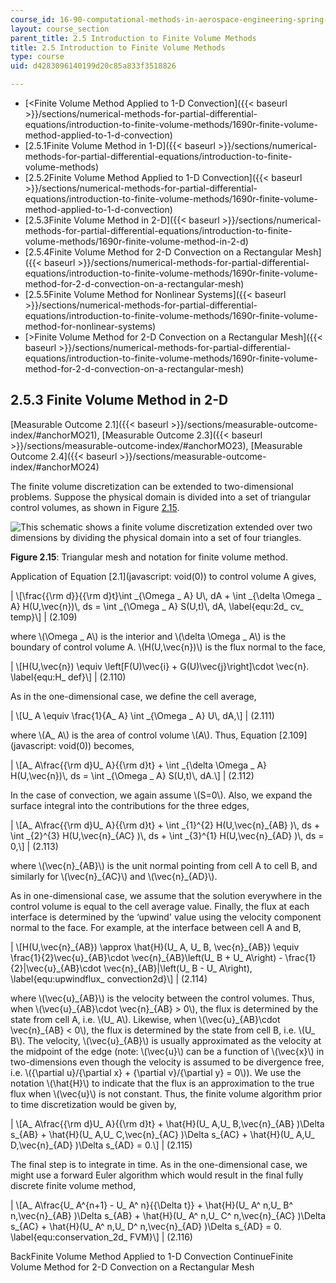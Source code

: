 ```yaml
---
course_id: 16-90-computational-methods-in-aerospace-engineering-spring-2014
layout: course_section
parent_title: 2.5 Introduction to Finite Volume Methods
title: 2.5 Introduction to Finite Volume Methods
type: course
uid: d4283096140199d20c85a833f3518826

---
```


*   [<Finite Volume Method Applied to 1-D Convection]({{< baseurl >}}/sections/numerical-methods-for-partial-differential-equations/introduction-to-finite-volume-methods/1690r-finite-volume-method-applied-to-1-d-convection)
*   [2.5.1Finite Volume Method in 1-D]({{< baseurl >}}/sections/numerical-methods-for-partial-differential-equations/introduction-to-finite-volume-methods)
*   [2.5.2Finite Volume Method Applied to 1-D Convection]({{< baseurl >}}/sections/numerical-methods-for-partial-differential-equations/introduction-to-finite-volume-methods/1690r-finite-volume-method-applied-to-1-d-convection)
*   [2.5.3Finite Volume Method in 2-D]({{< baseurl >}}/sections/numerical-methods-for-partial-differential-equations/introduction-to-finite-volume-methods/1690r-finite-volume-method-in-2-d)
*   [2.5.4Finite Volume Method for 2-D Convection on a Rectangular Mesh]({{< baseurl >}}/sections/numerical-methods-for-partial-differential-equations/introduction-to-finite-volume-methods/1690r-finite-volume-method-for-2-d-convection-on-a-rectangular-mesh)
*   [2.5.5Finite Volume Method for Nonlinear Systems]({{< baseurl >}}/sections/numerical-methods-for-partial-differential-equations/introduction-to-finite-volume-methods/1690r-finite-volume-method-for-nonlinear-systems)
*   [\>Finite Volume Method for 2-D Convection on a Rectangular Mesh]({{< baseurl >}}/sections/numerical-methods-for-partial-differential-equations/introduction-to-finite-volume-methods/1690r-finite-volume-method-for-2-d-convection-on-a-rectangular-mesh)

2.5.3 Finite Volume Method in 2-D
---------------------------------

[Measurable Outcome 2.1]({{< baseurl >}}/sections/measurable-outcome-index/#anchorMO21), [Measurable Outcome 2.3]({{< baseurl >}}/sections/measurable-outcome-index/#anchorMO23), [Measurable Outcome 2.4]({{< baseurl >}}/sections/measurable-outcome-index/#anchorMO24)

The finite volume discretization can be extended to two-dimensional problems. Suppose the physical domain is divided into a set of triangular control volumes, as shown in Figure [2.15](/coursemedia/16-90-computational-methods-in-aerospace-engineering-spring-2014/46b2c91affe18bdabc3c9637e97f1477_triangle_cv.png).

![This schematic shows a finite volume discretization extended over two dimensions by dividing the physical domain into a set of four triangles.](/coursemedia/16-90-computational-methods-in-aerospace-engineering-spring-2014/46b2c91affe18bdabc3c9637e97f1477_triangle_cv.png)

**Figure 2.15**: Triangular mesh and notation for finite volume method.

Application of Equation [2.1](javascript: void(0)) to control volume A gives,

| \\\[\\frac{{\\rm d}}{{\\rm d}t}\\int \_{\\Omega \_ A} U\\, dA + \\int \_{\\delta \\Omega \_ A} H(U,\\vec{n})\\, ds = \\int \_{\\Omega \_ A} S(U,t)\\, dA, \\label{equ:2d\_ cv\_ temp}\\\] | (2.109) 

where \\(\\Omega \_ A\\) is the interior and \\(\\delta \\Omega \_ A\\) is the boundary of control volume A. \\(H(U,\\vec{n})\\) is the flux normal to the face,

| \\\[H(U,\\vec{n}) \\equiv \\left\[F(U)\\vec{i} + G(U)\\vec{j}\\right\]\\cdot \\vec{n}. \\label{equ:H\_ def}\\\] | (2.110) 

As in the one-dimensional case, we define the cell average,

| \\\[U\_ A \\equiv \\frac{1}{A\_ A} \\int \_{\\Omega \_ A} U\\, dA,\\\] | (2.111) 

where \\(A\_ A\\) is the area of control volume \\(A\\). Thus, Equation [2.109](javascript: void(0)) becomes,

| \\\[A\_ A\\frac{{\\rm d}U\_ A}{{\\rm d}t} + \\int \_{\\delta \\Omega \_ A} H(U,\\vec{n})\\, ds = \\int \_{\\Omega \_ A} S(U,t)\\, dA.\\\] | (2.112) 

In the case of convection, we again assume \\(S=0\\). Also, we expand the surface integral into the contributions for the three edges,

| \\\[A\_ A\\frac{{\\rm d}U\_ A}{{\\rm d}t} + \\int \_{1}^{2} H(U,\\vec{n}\_{AB} )\\, ds + \\int \_{2}^{3} H(U,\\vec{n}\_{AC} )\\, ds + \\int \_{3}^{1} H(U,\\vec{n}\_{AD} )\\, ds = 0,\\\] | (2.113) 

where \\(\\vec{n}\_{AB}\\) is the unit normal pointing from cell A to cell B, and similarly for \\(\\vec{n}\_{AC}\\) and \\(\\vec{n}\_{AD}\\).

As in one-dimensional case, we assume that the solution everywhere in the control volume is equal to the cell average value. Finally, the flux at each interface is determined by the ‘upwind' value using the velocity component normal to the face. For example, at the interface between cell A and B,

| \\\[H(U,\\vec{n}\_{AB}) \\approx \\hat{H}(U\_ A, U\_ B, \\vec{n}\_{AB}) \\equiv \\frac{1}{2}\\vec{u}\_{AB}\\cdot \\vec{n}\_{AB}\\left(U\_ B + U\_ A\\right) - \\frac{1}{2}&#124;\\vec{u}\_{AB}\\cdot \\vec{n}\_{AB}&#124;\\left(U\_ B - U\_ A\\right), \\label{equ:upwindflux\_ convection2d}\\\] | (2.114) 

where \\(\\vec{u}\_{AB}\\) is the velocity between the control volumes. Thus, when \\(\\vec{u}\_{AB}\\cdot \\vec{n}\_{AB} > 0\\), the flux is determined by the state from cell A, i.e. \\(U\_ A\\). Likewise, when \\(\\vec{u}\_{AB}\\cdot \\vec{n}\_{AB} < 0\\), the flux is determined by the state from cell B, i.e. \\(U\_ B\\). The velocity, \\(\\vec{u}\_{AB}\\) is usually approximated as the velocity at the midpoint of the edge (note: \\(\\vec{u}\\) can be a function of \\(\\vec{x}\\) in two-dimensions even though the velocity is assumed to be divergence free, i.e. \\({\\partial u}/{\\partial x} + {\\partial v}/{\\partial y} = 0\\)). We use the notation \\(\\hat{H}\\) to indicate that the flux is an approximation to the true flux when \\(\\vec{u}\\) is not constant. Thus, the finite volume algorithm prior to time discretization would be given by,

| \\\[A\_ A\\frac{{\\rm d}U\_ A}{{\\rm d}t} + \\hat{H}(U\_ A,U\_ B,\\vec{n}\_{AB} )\\Delta s\_{AB} + \\hat{H}(U\_ A,U\_ C,\\vec{n}\_{AC} )\\Delta s\_{AC} + \\hat{H}(U\_ A,U\_ D,\\vec{n}\_{AD} )\\Delta s\_{AD} = 0.\\\] | (2.115) 

The final step is to integrate in time. As in the one-dimensional case, we might use a forward Euler algorithm which would result in the final fully discrete finite volume method,

| \\\[A\_ A\\frac{U\_ A^{n+1} - U\_ A^ n}{{\\Delta t}} + \\hat{H}(U\_ A^ n,U\_ B^ n,\\vec{n}\_{AB} )\\Delta s\_{AB} + \\hat{H}(U\_ A^ n,U\_ C^ n,\\vec{n}\_{AC} )\\Delta s\_{AC} + \\hat{H}(U\_ A^ n,U\_ D^ n,\\vec{n}\_{AD} )\\Delta s\_{AD} = 0. \\label{equ:conservation\_2d\_ FVM}\\\] | (2.116) 

BackFinite Volume Method Applied to 1-D Convection ContinueFinite Volume Method for 2-D Convection on a Rectangular Mesh